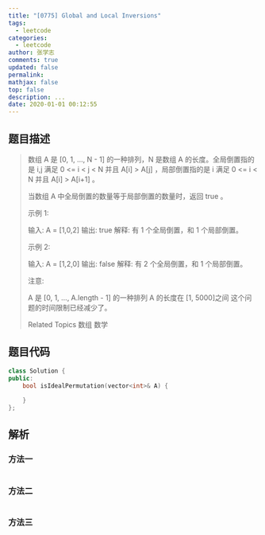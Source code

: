 ```yaml
---
title: "[0775] Global and Local Inversions"
tags:
  - leetcode
categories:
  - leetcode
author: 张学志
comments: true
updated: false
permalink:
mathjax: false
top: false
description: ...
date: 2020-01-01 00:12:55
---
```


## 题目描述

> 数组 A 是 [0, 1, ..., N - 1] 的一种排列，N 是数组 A 的长度。全局倒置指的是 i,j 满足 0 <= i < j < N 并且 A[i] > A[j] ，局部倒置指的是 i 满足 0 <= i < N 并且 A[i] > A[i+1] 。 
> 
> 当数组 A 中全局倒置的数量等于局部倒置的数量时，返回 true 。 
> 
> 
> 
> 示例 1: 
> 
> 
> 输入: A = [1,0,2]
> 输出: true
> 解释: 有 1 个全局倒置，和 1 个局部倒置。
> 
> 
> 示例 2: 
> 
> 
> 输入: A = [1,2,0]
> 输出: false
> 解释: 有 2 个全局倒置，和 1 个局部倒置。
> 
> 
> 注意: 
> 
> 
> A 是 [0, 1, ..., A.length - 1] 的一种排列 
> A 的长度在 [1, 5000]之间 
> 这个问题的时间限制已经减少了。 
> 
> Related Topics 数组 数学

## 题目代码

```cpp
class Solution {
public:
    bool isIdealPermutation(vector<int>& A) {
        
    }
};
```

## 解析

### 方法一

```cpp

```

### 方法二

```cpp

```

### 方法三

```cpp

```

